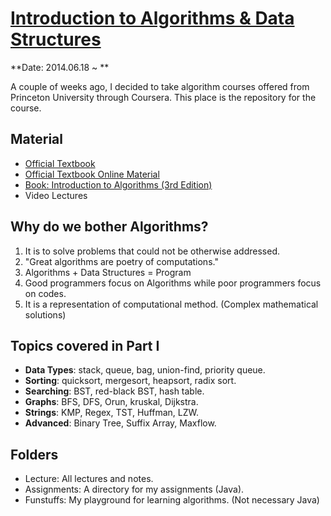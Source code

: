 # [Introduction to Algorithms & Data Structures](https://class.coursera.org/algs4partI-005)


**Date: 2014.06.18 ~ **

A couple of weeks ago, I decided to take algorithm courses offered from Princeton University through Coursera.
This place is the repository for the course.


## Material

* [Official Textbook](http://www.amazon.com/Algorithms-4th-Edition-Robert-Sedgewick/dp/032157351X)
* [Official Textbook Online Material](http://algs4.cs.princeton.edu/home/)
* [Book: Introduction to Algorithms (3rd Edition)](https://drive.google.com/file/d/0B-0-lCFwHeVSNW1KZGJQazVlUUk/edit?usp=sharing)
* Video Lectures

## Why do we bother Algorithms? 

1. It is to solve problems that could not be otherwise addressed.
2. "Great algorithms are poetry of computations."
3. Algorithms + Data Structures = Program
4. Good programmers focus on Algorithms while poor programmers focus on codes.
5. It is a representation of computational method. (Complex mathematical solutions)


## Topics covered in Part I

- **Data Types**: stack, queue, bag, union-find, priority queue.
- **Sorting**: quicksort, mergesort, heapsort, radix sort.
- **Searching**: BST, red-black BST, hash table.
- **Graphs**: BFS, DFS, Orun, kruskal, Dijkstra.
- **Strings**: KMP, Regex, TST, Huffman, LZW.
- **Advanced**: Binary Tree, Suffix Array, Maxflow.

## Folders

- Lecture: All lectures and notes.
- Assignments: A directory for my assignments (Java).
- Funstuffs: My playground for learning algorithms. (Not necessary Java)